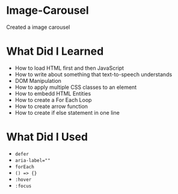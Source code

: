 # Image-Carousel
Created a image carousel 

# What Did I Learned
<ul>
  <li>How to load HTML first and then JavaScript</li>
  <li>How to write about something that text-to-speech understands</li>
  <li>DOM Manipulation</li>
  <li>How to apply multiple CSS classes to an element</li>
  <li>How to embedd HTML Entities</li>
  <li>How to create a For Each Loop</li>
  <li>How to create arrow function</li>
  <li>How to create if else statement in one line</li>
 </ul>
 
# What Did I Used
<ul>
  <li><code>defer</code></li>
  <li><code>aria-label=""</code></li>
  <li><code>forEach</code></li>
  <li><code>() => {}</code></li>
  <li><code>:hover</code></li>
  <li><code>:focus</code></li>
</ul>
